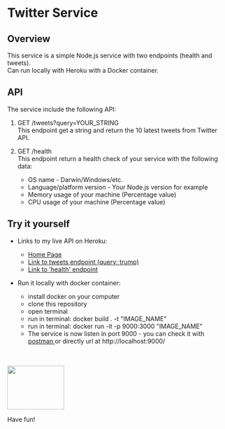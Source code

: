 # Twitter Service 

## Overview
This service is a simple Node.js service with two endpoints (health and tweets). <br>
Can run locally with Heroku with a Docker container.


## API	
The service include the following API:

1. GET /tweets?query=YOUR_STRING <br>
This endpoint get a string and return the 10 latest tweets from Twitter API.

2. GET /health <br>
This endpoint return a health check of your service with the following data:
	- OS name - Darwin/Windows/etc.
	- Language/platform version - Your Node.js version for example
	- Memory usage of your machine (Percentage value)
	- CPU usage of your machine (Percentage value)	

## Try it yourself
- Links to my live API on Heroku:
	- <a href="https://asaf-autodesk-assignment.herokuapp.com/"> Home Page</a>
	- <a href="https://asaf-autodesk-assignment.herokuapp.com/tweets?query=trump/"> Link to tweets endpoint (query: trump) </a>
	- <a href="https://asaf-autodesk-assignment.herokuapp.com/health/"> Link to 'health' endpoint </a>
		
- Run it locally with docker container:
	- install docker on your computer
	- clone this repository
	- open terminal
	- run in terminal: docker build . -t "IMAGE_NAME"
	- run in terminal: docker run -it -p 9000:3000 "IMAGE_NAME"
	- The service is now listen in port 9000 - you can check it with <a href="https://www.postman.com/"> postman </a> or directly url at http://localhost:9000/
<br>
<br>
<a><img src="https://www.s50static.com/images/newspics/17297.png" width="130" height="100"></a>

Have fun!

